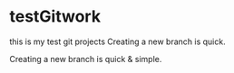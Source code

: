 # testGitwork

this is my test git projects
Creating a new branch is quick.

Creating a new branch is quick & simple.